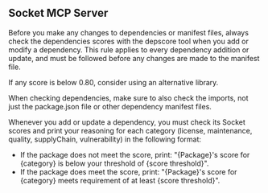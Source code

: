 ## Socket MCP Server
Before you make any changes to dependencies or manifest files, always check the dependencies scores with the depscore tool when you add or modify a dependency.  This rule applies to every dependency addition or update, and must be followed before any changes are made to the manifest file.

If any score is below 0.80, consider using an alternative library. 

When checking dependencies, make sure to also check the imports, not just the package.json file or other dependency manifest files.

Whenever you add or update a dependency, you must check its Socket scores and print your reasoning for each category (license, maintenance, quality, supplyChain, vulnerability) in the following format:
- If the package does not meet the score, print: "{Package}'s score for {category} is below your threshold of {score threshold}".
- If the package does meet the score, print: "{Package}'s score for {category} meets requirement of at least {score threshold}".
